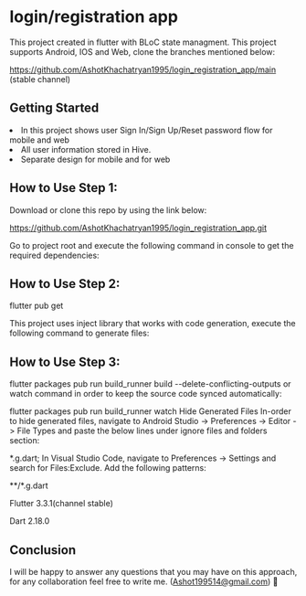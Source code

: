 # login/registration app

This project created in flutter with BLoC state managment. This project supports  Android, IOS and Web, clone the branches mentioned below:


https://github.com/AshotKhachatryan1995/login_registration_app/main (stable channel)

Getting Started 
---
<li> In this project shows user Sign In/Sign Up/Reset password flow for mobile and web
<li> All user information stored in Hive.
<li> Separate design for mobile and for web

How to Use Step 1:
---
Download or clone this repo by using the link below:

https://github.com/AshotKhachatryan1995/login_registration_app.git

Go to project root and execute the following command in console to get the required dependencies:

How to Use Step 2:
---
flutter pub get

This project uses inject library that works with code generation, execute the following command to generate files:

How to Use Step 3:
---
flutter packages pub run build_runner build --delete-conflicting-outputs or watch command in order to keep the source code synced automatically:

flutter packages pub run build_runner watch Hide Generated Files In-order to hide generated files, navigate to Android Studio -> Preferences -> Editor -> File Types and paste the below lines under ignore files and folders section:

*.g.dart; In Visual Studio Code, navigate to Preferences -> Settings and search for Files:Exclude. Add the following patterns:

**/*.g.dart

Flutter 3.3.1(channel stable)

Dart 2.18.0

Conclusion 
---
I will be happy to answer any questions that you may have on this approach, for any collaboration feel free to write me. (Ashot199514@gmail.com) 🙂
